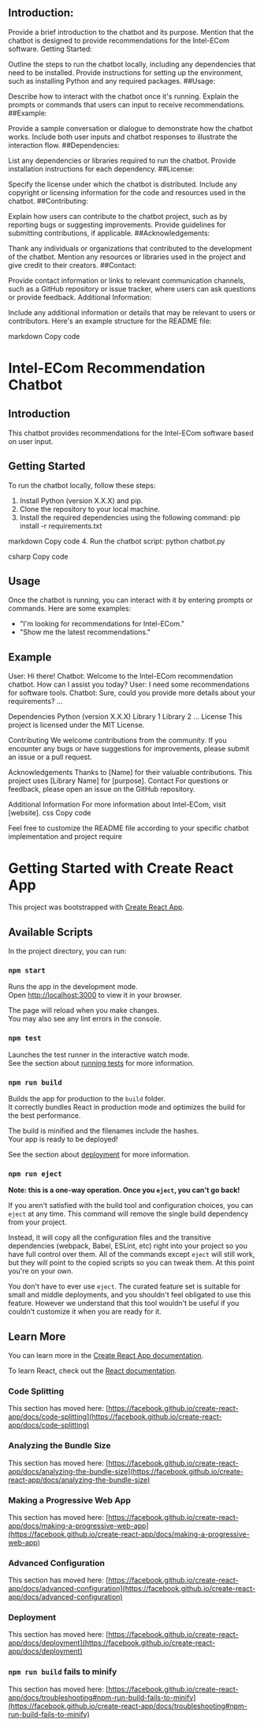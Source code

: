 ## Introduction:

Provide a brief introduction to the chatbot and its purpose. Mention that the chatbot is designed to provide recommendations for the Intel-ECom software.
Getting Started:

Outline the steps to run the chatbot locally, including any dependencies that need to be installed.
Provide instructions for setting up the environment, such as installing Python and any required packages.
##Usage:

Describe how to interact with the chatbot once it's running.
Explain the prompts or commands that users can input to receive recommendations.
##Example:

Provide a sample conversation or dialogue to demonstrate how the chatbot works.
Include both user inputs and chatbot responses to illustrate the interaction flow.
##Dependencies:

List any dependencies or libraries required to run the chatbot.
Provide installation instructions for each dependency.
##License:

Specify the license under which the chatbot is distributed.
Include any copyright or licensing information for the code and resources used in the chatbot.
##Contributing:

Explain how users can contribute to the chatbot project, such as by reporting bugs or suggesting improvements.
Provide guidelines for submitting contributions, if applicable.
##Acknowledgements:

Thank any individuals or organizations that contributed to the development of the chatbot.
Mention any resources or libraries used in the project and give credit to their creators.
##Contact:

Provide contact information or links to relevant communication channels, such as a GitHub repository or issue tracker, where users can ask questions or provide feedback.
Additional Information:

Include any additional information or details that may be relevant to users or contributors.
Here's an example structure for the README file:

markdown
Copy code
# Intel-ECom Recommendation Chatbot

## Introduction
This chatbot provides recommendations for the Intel-ECom software based on user input.

## Getting Started
To run the chatbot locally, follow these steps:
1. Install Python (version X.X.X) and pip.
2. Clone the repository to your local machine.
3. Install the required dependencies using the following command:
pip install -r requirements.txt

markdown
Copy code
4. Run the chatbot script:
python chatbot.py

csharp
Copy code

## Usage
Once the chatbot is running, you can interact with it by entering prompts or commands. Here are some examples:
- "I'm looking for recommendations for Intel-ECom."
- "Show me the latest recommendations."

## Example
User: Hi there!
Chatbot: Welcome to the Intel-ECom recommendation chatbot. How can I assist you today?
User: I need some recommendations for software tools.
Chatbot: Sure, could you provide more details about your requirements?
...

Dependencies
Python (version X.X.X)
Library 1
Library 2
...
License
This project is licensed under the MIT License.

Contributing
We welcome contributions from the community. If you encounter any bugs or have suggestions for improvements, please submit an issue or a pull request.

Acknowledgements
Thanks to [Name] for their valuable contributions.
This project uses [Library Name] for [purpose].
Contact
For questions or feedback, please open an issue on the GitHub repository.

Additional Information
For more information about Intel-ECom, visit [website].
css
Copy code

Feel free to customize the README file according to your specific chatbot implementation and project require

# Getting Started with Create React App

This project was bootstrapped with [Create React App](https://github.com/facebook/create-react-app).

## Available Scripts

In the project directory, you can run:

### `npm start`

Runs the app in the development mode.\
Open [http://localhost:3000](http://localhost:3000) to view it in your browser.

The page will reload when you make changes.\
You may also see any lint errors in the console.

### `npm test`

Launches the test runner in the interactive watch mode.\
See the section about [running tests](https://facebook.github.io/create-react-app/docs/running-tests) for more information.

### `npm run build`

Builds the app for production to the `build` folder.\
It correctly bundles React in production mode and optimizes the build for the best performance.

The build is minified and the filenames include the hashes.\
Your app is ready to be deployed!

See the section about [deployment](https://facebook.github.io/create-react-app/docs/deployment) for more information.

### `npm run eject`

**Note: this is a one-way operation. Once you `eject`, you can't go back!**

If you aren't satisfied with the build tool and configuration choices, you can `eject` at any time. This command will remove the single build dependency from your project.

Instead, it will copy all the configuration files and the transitive dependencies (webpack, Babel, ESLint, etc) right into your project so you have full control over them. All of the commands except `eject` will still work, but they will point to the copied scripts so you can tweak them. At this point you're on your own.

You don't have to ever use `eject`. The curated feature set is suitable for small and middle deployments, and you shouldn't feel obligated to use this feature. However we understand that this tool wouldn't be useful if you couldn't customize it when you are ready for it.

## Learn More

You can learn more in the [Create React App documentation](https://facebook.github.io/create-react-app/docs/getting-started).

To learn React, check out the [React documentation](https://reactjs.org/).

### Code Splitting

This section has moved here: [https://facebook.github.io/create-react-app/docs/code-splitting](https://facebook.github.io/create-react-app/docs/code-splitting)

### Analyzing the Bundle Size

This section has moved here: [https://facebook.github.io/create-react-app/docs/analyzing-the-bundle-size](https://facebook.github.io/create-react-app/docs/analyzing-the-bundle-size)

### Making a Progressive Web App

This section has moved here: [https://facebook.github.io/create-react-app/docs/making-a-progressive-web-app](https://facebook.github.io/create-react-app/docs/making-a-progressive-web-app)

### Advanced Configuration

This section has moved here: [https://facebook.github.io/create-react-app/docs/advanced-configuration](https://facebook.github.io/create-react-app/docs/advanced-configuration)

### Deployment

This section has moved here: [https://facebook.github.io/create-react-app/docs/deployment](https://facebook.github.io/create-react-app/docs/deployment)

### `npm run build` fails to minify

This section has moved here: [https://facebook.github.io/create-react-app/docs/troubleshooting#npm-run-build-fails-to-minify](https://facebook.github.io/create-react-app/docs/troubleshooting#npm-run-build-fails-to-minify)
